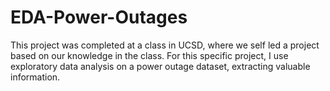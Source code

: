 # EDA-Power-Outages
This project was completed at a class in UCSD, where we self led a project based on our knowledge in the class. For this specific project, I use exploratory data analysis on a power outage dataset, extracting valuable information. 
